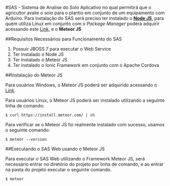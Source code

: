 #SAS - Sistema de Analise do Solo
Aplicativo no qual permitirá que o agricultor avalie o solo para o plantio em conjunto de um equipamento com Arduíno.
Para instalação do SAS será preciso ter instalado o [**Node JS**](http://nodejs.org), para quem utiliza Linux em conjunto com o *Package Manager* poderá adquirir acessando este [Link](https://github.com/joyent/node/wiki/Installing-Node.js-via-package-manager), e o **Meteor JS**

##Requisitos Necessários para Funcionamento do SAS

1. Possuir JBOSS 7 para executar o Web Service
2. Ter Instalado o Node JS
3. Ter Instalado o Meteor JS
4. Ter instalado o Ionic Framework em conjunto com o Apache Cordova 


##Instalação do Meteor JS 

Para usuários Windows, o Meteor JS poderá ser adquirido acessando o [Link](https://www.meteor.com/install).

Para usuários Linux, o Meteor JS poderá ser instalado utilizando a seguinte linha de comando:

	$ curl https://install.meteor.com/ | sh

Para verificar se o Meteor JS foi realmente instalado com sucesso, usamos o seguinte comando:

	$ meteor --version

##Executando o SAS Web usando o Meteor JS

Para executar o SAS Web utilizando o Framework Meteor JS, será necessário entrar no diretório do projeto por linha de comando, e ao entrar na pasta do projeto executar o seguinte comando.

	$ meteor

